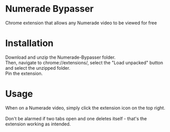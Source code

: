 # Numerade Bypasser
Chrome extension that allows any Numerade video to be viewed for free

# Installation

Download and unzip the Numerade-Bypasser folder.<br>
Then, navigate to chrome://extensions/, select the "Load unpacked" button and select the unzipped folder.<br>
Pin the extension.


# Usage
When on a Numerade video, simply click the extension icon on the top right.<br><br>
Don't be alarmed if two tabs open and one deletes itself - that's the extension working as intended.
